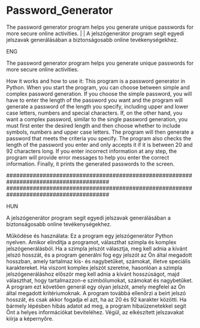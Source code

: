 # Password_Generator
The password generator program helps you generate unique passwords for more secure online activities.  | |  A jelszógenerátor program segít egyedi jelszavak generálásában a biztonságosabb online tevékenységekhez.


ENG

The password generator program helps you generate unique passwords for more secure online activities.

How it works and how to use it:
This program is a password generator in Python. When you start the program, you can choose between simple and complex password generation. If you choose the simple password, you will have to enter the length of the password you want and the program will generate a password of the length you specify, including upper and lower case letters, numbers and special characters.
If, on the other hand, you want a complex password, similar to the single password generation, you must first enter the desired length and then choose whether to include symbols, numbers and upper case letters. The program will then generate a password that meets the criteria you specify.
The program also checks the length of the password you enter and only accepts it if it is between 20 and 92 characters long. If you enter incorrect information at any step, the program will provide error messages to help you enter the correct information. Finally, it prints the generated passwords to the screen.

#######################################################################################
#######################################################################################

HUN

A jelszógenerátor program segít egyedi jelszavak generálásában a biztonságosabb online tevékenységekhez.

Működése és használata:
Ez a program egy jelszógenerátor Python nyelven. Amikor elindítja a programot, választhat szimpla és komplex jelszógenerálásból. Ha a szimpla jelszót választja, meg kell adnia a kívánt jelszó hosszát, és a program generálni fog egy jelszót az Ön által megadott hosszban, amely tartalmaz kis- és nagybetűket, számokat, illetve speciális karaktereket.
Ha viszont komplex jelszót szeretne, hasonlóan a szimpla jelszógeneráláshoz először meg kell adnia a kívánt hosszúságot, majd választhat, hogy tartalmazzon-e szimbólumokat, számokat és nagybetűket. A program ezt követően generál egy olyan jelszót, amely megfelel az Ön által megadott kritériumoknak.
A program továbbá ellenőrzi a beírt jelszó hosszát, és csak akkor fogadja el azt, ha az 20 és 92 karakter közötti. Ha bármely lépésben hibás adatot ad meg, a program hibaüzenetekkel segít Önt a helyes információkat beviteléhez. Végül, az elkészített jelszavakat kiírja a képernyőre.



